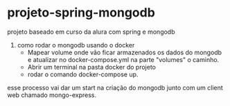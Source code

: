 # projeto-spring-mongodb
projeto baseado em curso da alura com spring e mongodb

1. como rodar o mongodb usando o docker
   - Mapear volume onde vão ficar armazenados os dados do mongodb e atualizar no docker-compose.yml na parte "volumes" o caminho.
   - Abrir um terminal na pasta docker do projeto
   - rodar o comando docker-compose up.
   
esse processo vai dar um start na criação do mongodb junto com um client web chamado mongo-express.
    
